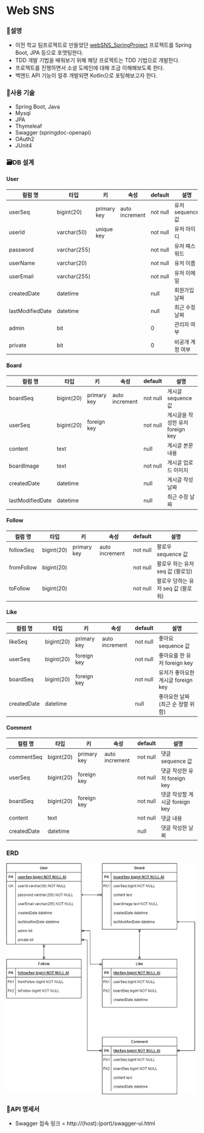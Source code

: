 # Web SNS
### 🧐설명
* 이전 학교 팀프로젝트로 만들었던 [webSNS_SpringProject](https://github.com/lgm1007/webSNS_SpringProject) 프로젝트를 Spring Boot, JPA 등으로 포맷팅한다.
* TDD 개발 기법을 배워보기 위해 해당 프로젝트는 TDD 기법으로 개발한다.
* 프로젝트를 진행하면서 소셜 도메인에 대해 조금 이해해보도록 한다.
* 백엔드 API 기능이 얼추 개발되면 Kotlin으로 포팅해보고자 한다.

### 🔧사용 기술
* Spring Boot, Java
* Mysql
* JPA
* Thymeleaf
* Swagger (springdoc-openapi)
* OAuth2
* JUnit4

### 🗃️DB 설계
#### User
|컬럼 명| 타입 |키|속성| default | 설명 |
|---|---|---|---|---|---|
|userSeq| bigint(20) |primary key|auto increment| not null |유저 sequence 값|
|userId| varchar(50) |unique key| | not null |유저 아이디|
|password| varchar(255) | | | not null |유저 패스워드|
|userName| varchar(20) | | | not null |유저 이름|
|userEmail| varchar(255) | | | not null |유저 이메일|
|createdDate| datetime | | | null |회원가입 날짜|
|lastModifiedDate| datetime | | | null |최근 수정 날짜|
|admin| bit | | | 0 |관리자 여부|
|private| bit | | | 0 |비공개 계정 여부|

#### Board
|컬럼 명|타입|키|속성| default | 설명 |
|---|---|---|---|---|---|
|boardSeq|bigint(20)|primary key|auto increment|not null|게시글 sequence 값|
|userSeq|bigint(20)|foreign key| | not null |게시글을 작성한 유저 foreign key|
|content|text| | |null|게시글 본문 내용|
|boardImage|text| | | not null | 게시글 업로드 이미지|
|createdDate|datetime| | | null | 게시글 작성 날짜 |
|lastModifiedDate |datetime| | | null | 최근 수정 날짜|

#### Follow
|컬럼 명|타입|키|속성| default | 설명 |
|---|---|---|---|---|---|
|followSeq|bigint(20)|primary key|auto increment|not null|팔로우 sequence 값|
|fromFollow|bigint(20)| | |not null|팔로우 하는 유저 seq 값 (팔로잉)|
|toFollow|bigint(20)| | |not null|팔로우 당하는 유저 seq 값 (팔로워)|

#### Like
|컬럼 명|타입|키|속성| default | 설명 |
|---|---|---|---|---|---|
|likeSeq|bigint(20)|primary key|auto increment|not null|좋아요 sequence 값|
|userSeq|bigint(20)|foreign key| |not null|좋아요를 한 유저 foreign key|
|boardSeq|bigint(20)|foreign key| |not null|유저가 좋아요한 게시글 foreign key|
|createdDate|datetime| | | null |좋아요한 날짜 (최근 순 정렬 위함)|

#### Comment
|컬럼 명|타입|키|속성| default | 설명 |
|---|---|---|---|---|---|
|commentSeq|bigint(20)|primary key|auto increment|not null|댓글 sequence 값|
|userSeq|bigint(20)|foreign key| |not null|댓글 작성한 유저 foreign key|
|boardSeq|bigint(20)|foreign key| |not null|댓글 작성할 게시글 foreign key|
|content|text| | |not null|댓글 내용|
|createdDate|datetime| | |null|댓글 작성한 날짜|

### ERD
![erd](readmesrc/websns_erd.png)

### 📝API 명세서
* Swagger 접속 링크 = http://(host):(port)/swagger-ui.html
